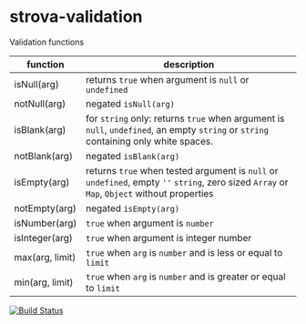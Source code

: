 # strova-validation

Validation functions

| function | description |
| --- | --- |
| isNull(arg) | returns ``true`` when argument is ``null`` or ``undefined`` |
| notNull(arg) | negated ``isNull(arg)`` |
| isBlank(arg) | for ``string`` only: returns ``true`` when argument is ``null``, ``undefined``, an empty ``string`` or ``string`` containing only white spaces.|
| notBlank(arg) | negated ``isBlank(arg)`` |
| isEmpty(arg) | returns ``true`` when tested argument is ``null`` or ``undefined``, empty ``''`` ``string``, zero sized ``Array`` or ``Map``, ``Object`` without properties |
| notEmpty(arg) | negated ``isEmpty(arg)`` |
| isNumber(arg) | ``true`` when argument is ``number`` |
| isInteger(arg) | ``true`` when argument is integer number |
| max(arg, limit) | ``true`` when ``arg`` is ``number`` and is less or equal to ``limit`` |
| min(arg, limit) | ``true`` when ``arg`` is ``number`` and is greater or equal to ``limit`` |


[![Build Status](https://travis-ci.org/vojtechsoban/strova-validation.svg?branch=master)](https://travis-ci.org/vojtechsoban/strova-validation)
